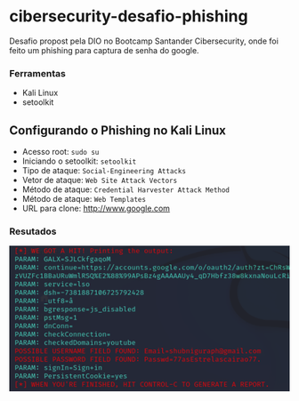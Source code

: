 # cibersecurity-desafio-phishing
Desafio propost pela DIO no Bootcamp Santander Cibersecurity, onde foi feito um phishing para captura de senha do google.

### Ferramentas

* Kali Linux
* setoolkit

## Configurando o Phishing no Kali Linux

* Acesso root: ``` sudo su ```
* Iniciando o setoolkit: ``` setoolkit ```
* Tipo de ataque: ``` Social-Engineering Attacks ```
* Vetor de ataque: ``` Web Site Attack Vectors ```
* Método de ataque: ``` Credential Harvester Attack Method ```
* Método de ataque: ``` Web Templates ```
* URL para clone: http://www.google.com

### Resutados
 ![Alt text](./phishing.png)